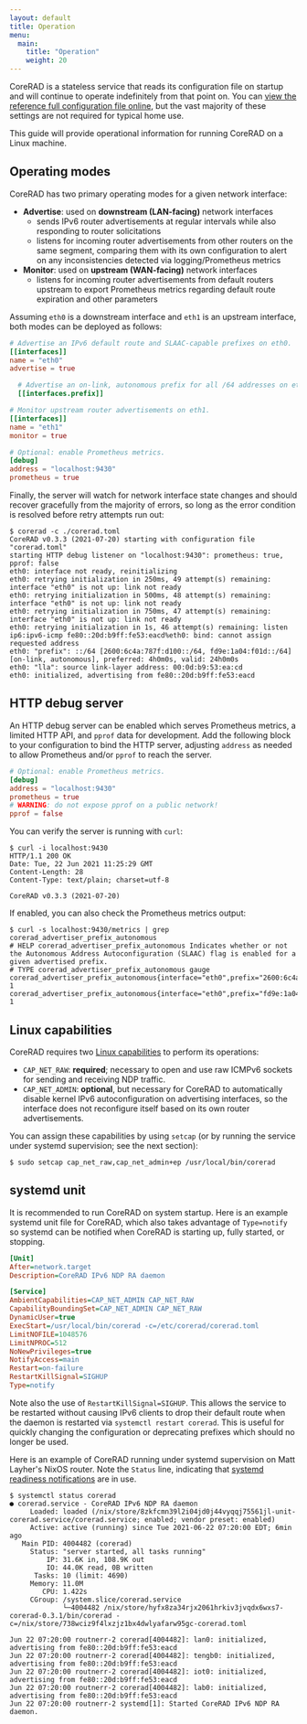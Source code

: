 ```yaml
---
layout: default
title: Operation
menu:
  main:
    title: "Operation"
    weight: 20
---
```


CoreRAD is a stateless service that reads its configuration file on startup and
will continue to operate indefinitely from that point on. You can [view the
reference full configuration file
online](https://github.com/mdlayher/corerad/blob/main/internal/config/reference.toml),
but the vast majority of these settings are not required for typical home use.

This guide will provide operational information for running CoreRAD on a Linux
machine.

## Operating modes

CoreRAD has two primary operating modes for a given network interface:

- **Advertise**: used on **downstream (LAN-facing)** network interfaces
  - sends IPv6 router advertisements at regular intervals while also responding
    to router solicitations
  - listens for incoming router advertisements from other routers on the same
    segment, comparing them with its own configuration to alert on any
    inconsistencies detected via logging/Prometheus metrics
- **Monitor**: used on **upstream (WAN-facing)** network interfaces
  - listens for incoming router advertisements from default routers upstream to
    export Prometheus metrics regarding default route expiration and other
    parameters

Assuming `eth0` is a downstream interface and `eth1` is an upstream interface,
both modes can be deployed as follows:

```toml
# Advertise an IPv6 default route and SLAAC-capable prefixes on eth0.
[[interfaces]]
name = "eth0"
advertise = true

  # Advertise an on-link, autonomous prefix for all /64 addresses on eth0.
  [[interfaces.prefix]]

# Monitor upstream router advertisements on eth1.
[[interfaces]]
name = "eth1"
monitor = true

# Optional: enable Prometheus metrics.
[debug]
address = "localhost:9430"
prometheus = true
```

Finally, the server will watch for network interface state changes and should
recover gracefully from the majority of errors, so long as the error condition
is resolved before retry attempts run out:

```text
$ corerad -c ./corerad.toml 
CoreRAD v0.3.3 (2021-07-20) starting with configuration file "corerad.toml"
starting HTTP debug listener on "localhost:9430": prometheus: true, pprof: false
eth0: interface not ready, reinitializing
eth0: retrying initialization in 250ms, 49 attempt(s) remaining: interface "eth0" is not up: link not ready
eth0: retrying initialization in 500ms, 48 attempt(s) remaining: interface "eth0" is not up: link not ready
eth0: retrying initialization in 750ms, 47 attempt(s) remaining: interface "eth0" is not up: link not ready
eth0: retrying initialization in 1s, 46 attempt(s) remaining: listen ip6:ipv6-icmp fe80::20d:b9ff:fe53:eacd%eth0: bind: cannot assign requested address
eth0: "prefix": ::/64 [2600:6c4a:787f:d100::/64, fd9e:1a04:f01d::/64] [on-link, autonomous], preferred: 4h0m0s, valid: 24h0m0s
eth0: "lla": source link-layer address: 00:0d:b9:53:ea:cd
eth0: initialized, advertising from fe80::20d:b9ff:fe53:eacd
```

## HTTP debug server

An HTTP debug server can be enabled which serves Prometheus metrics, a limited
HTTP API, and `pprof` data for development. Add the following block to your
configuration to bind the HTTP server, adjusting `address` as needed to allow
Prometheus and/or `pprof` to reach the server.

```toml
# Optional: enable Prometheus metrics.
[debug]
address = "localhost:9430"
prometheus = true
# WARNING: do not expose pprof on a public network!
pprof = false
```

You can verify the server is running with `curl`:

```text
$ curl -i localhost:9430
HTTP/1.1 200 OK
Date: Tue, 22 Jun 2021 11:25:29 GMT
Content-Length: 28
Content-Type: text/plain; charset=utf-8

CoreRAD v0.3.3 (2021-07-20)
```

If enabled, you can also check the Prometheus metrics output:

```text
$ curl -s localhost:9430/metrics | grep corerad_advertiser_prefix_autonomous
# HELP corerad_advertiser_prefix_autonomous Indicates whether or not the Autonomous Address Autoconfiguration (SLAAC) flag is enabled for a given advertised prefix.
# TYPE corerad_advertiser_prefix_autonomous gauge
corerad_advertiser_prefix_autonomous{interface="eth0",prefix="2600:6c4a:787f:d100::/64"} 1
corerad_advertiser_prefix_autonomous{interface="eth0",prefix="fd9e:1a04:f01d::/64"} 1
```

## Linux capabilities

CoreRAD requires two [Linux
capabilities](https://man7.org/linux/man-pages/man7/capabilities.7.html) to
perform its operations:

- `CAP_NET_RAW`: **required**; necessary to open and use raw ICMPv6 sockets for
  sending and receiving NDP traffic.
- `CAP_NET_ADMIN`: **optional**, but necessary for CoreRAD to automatically
  disable kernel IPv6 autoconfiguration on advertising interfaces, so the
  interface does not reconfigure itself based on its own router advertisements.

You can assign these capabilities by using `setcap` (or by running the service
under systemd supervision; see the next section):

```text
$ sudo setcap cap_net_raw,cap_net_admin+ep /usr/local/bin/corerad
```

## systemd unit

It is recommended to run CoreRAD on system startup. Here is an example systemd
unit file for CoreRAD, which also takes advantage of `Type=notify` so systemd
can be notified when CoreRAD is starting up, fully started, or stopping.

```ini
[Unit]
After=network.target
Description=CoreRAD IPv6 NDP RA daemon

[Service]
AmbientCapabilities=CAP_NET_ADMIN CAP_NET_RAW
CapabilityBoundingSet=CAP_NET_ADMIN CAP_NET_RAW
DynamicUser=true
ExecStart=/usr/local/bin/corerad -c=/etc/corerad/corerad.toml
LimitNOFILE=1048576
LimitNPROC=512
NoNewPrivileges=true
NotifyAccess=main
Restart=on-failure
RestartKillSignal=SIGHUP
Type=notify
```

Note also the use of `RestartKillSignal=SIGHUP`. This allows the service to be
restarted without causing IPv6 clients to drop their default route when the
daemon is restarted via `systemctl restart corerad`. This is useful for quickly
changing the configuration or deprecating prefixes which should no longer be
used.

Here is an example of CoreRAD running under systemd supervision on Matt Layher's
NixOS router. Note the `Status` line, indicating that [systemd readiness
notifications](https://www.freedesktop.org/software/systemd/man/sd_notify.html) are in use.

```text
$ systemctl status corerad
● corerad.service - CoreRAD IPv6 NDP RA daemon
     Loaded: loaded (/nix/store/8zkfcmn39l2i04jd0j44vyqqj75561jl-unit-corerad.service/corerad.service; enabled; vendor preset: enabled)
     Active: active (running) since Tue 2021-06-22 07:20:00 EDT; 6min ago
   Main PID: 4004482 (corerad)
     Status: "server started, all tasks running"
         IP: 31.6K in, 108.9K out
         IO: 44.0K read, 0B written
      Tasks: 10 (limit: 4690)
     Memory: 11.0M
        CPU: 1.422s
     CGroup: /system.slice/corerad.service
             └─4004482 /nix/store/hyfx8za34rjx2061hrkiv3jvqdx6wxs7-corerad-0.3.1/bin/corerad -c=/nix/store/738wciz9f4lxzjz1bx4dwlyafarw95gc-corerad.toml

Jun 22 07:20:00 routnerr-2 corerad[4004482]: lan0: initialized, advertising from fe80::20d:b9ff:fe53:eacd
Jun 22 07:20:00 routnerr-2 corerad[4004482]: tengb0: initialized, advertising from fe80::20d:b9ff:fe53:eacd
Jun 22 07:20:00 routnerr-2 corerad[4004482]: iot0: initialized, advertising from fe80::20d:b9ff:fe53:eacd
Jun 22 07:20:00 routnerr-2 corerad[4004482]: lab0: initialized, advertising from fe80::20d:b9ff:fe53:eacd
Jun 22 07:20:00 routnerr-2 systemd[1]: Started CoreRAD IPv6 NDP RA daemon.
```
